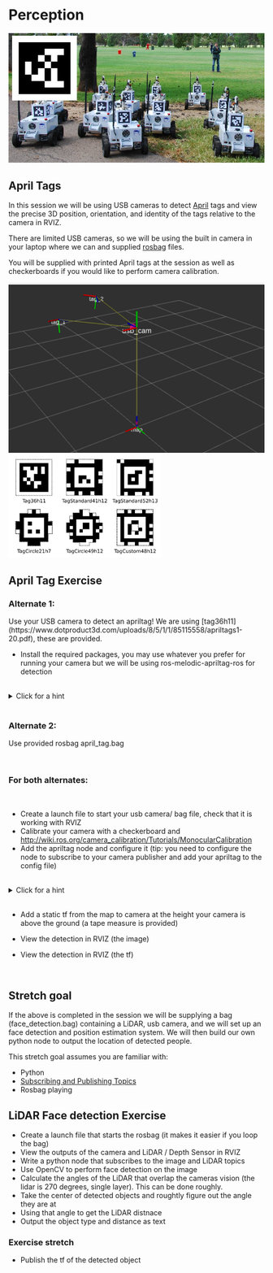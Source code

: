 # Perception
![Alt text](https://github.com/ros-workshop/perception/blob/master/apriltagrobots_overlay.jpg)

## April Tags

In this session we will be using USB cameras to detect [April](https://april.eecs.umich.edu/software/apriltag.html) tags and view the precise 3D position, orientation, and identity of the tags relative to the camera in RVIZ.

There are limited USB cameras, so we will be using the built in camera in your laptop where we can and supplied [rosbag](http://wiki.ros.org/Bags) files. 

You will be supplied with printed April tags at the session as well as checkerboards if you would like to perform camera calibration.

![Alt text](https://github.com/ros-workshop/perception/blob/master/tags_rviz.png )
<img src="https://github.com/ros-workshop/perception/blob/master/tagformats_web.png" width="300" title="">

## April Tag Exercise

<h3>Alternate 1:</h3>
Use your USB camera to detect an apriltag! We are using [tag36h11](https://www.dotproduct3d.com/uploads/8/5/1/1/85115558/apriltags1-20.pdf), these are provided.

 * Install the required packages, you may use whatever you prefer for running your camera but we will be using ros-melodic-apriltag-ros for detection
 <br/>
 
<details>
<summary>Click for a hint</summary>

`sudo apt install ros-melodic-apriltag-ros ros-melodic-usb-cam` is a quick and easy node to get your webcam going
</details>

<br/>

<h3>Alternate 2:</h3>
Use provided rosbag april_tag.bag

<br> <h3>For both alternates:</h3> </br>

 * Create a launch file to start your usb camera/ bag file, check that it is working with RVIZ
 * Calibrate your camera with a checkerboard and http://wiki.ros.org/camera_calibration/Tutorials/MonocularCalibration
 * Add the apriltag node and configure it (tip: you need to configure the node to subscribe to your camera publisher and add your apriltag to the config file)
 
 <br/>
  <details>
 
 
<summary>Click for a hint</summary>
 You may have issues with your camera being uncalibrated, check the error output of your console.
 For the hardware provided the calibration is available here:
 
https://github.com/ros-workshop/perception/blob/master/ost.yaml

https://github.com/ros-workshop/perception/blob/master/ost.txt

</details>
<br/>

 * Add a static tf from the map to camera at the height your camera is above the ground (a tape measure is provided)
 
 * View the detection in RVIZ (the image)
 
 * View the detection in RVIZ (the tf)
 
 <br/>

## Stretch goal
 
If the above is completed in the session we will be supplying a bag (face_detection.bag) containing a LiDAR, usb camera, and we will set up an face detection and position estimation system. We will then build our own python node to output the location of detected people.

This stretch goal assumes you are familiar with:
* Python 
* [Subscribing and Publishing Topics](http://wiki.ros.org/ROS/Tutorials/WritingPublisherSubscriber%28python%29)
* Rosbag playing
 
 ## LiDAR Face detection Exercise

 * Create a launch file that starts the rosbag (it makes it easier if you loop the bag)
 * View the outputs of the camera and LiDAR / Depth Sensor in RVIZ
 * Write a python node that subscribes to the image and LiDAR topics
 * Use OpenCV to perform face detection on the image
 * Calculate the angles of the LiDAR that overlap the cameras vision (the lidar is 270 degrees, single layer). This can be done roughly.
 * Take the center of detected objects and roughtly figure out the angle they are at 
 * Using that angle to get the LiDAR distnace
 * Output the object type and distance as text
 
  ### Exercise stretch
 * Publish the tf of the detected object

